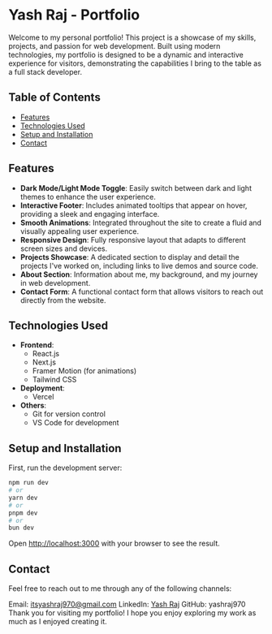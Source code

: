 # Yash Raj - Portfolio

Welcome to my personal portfolio! This project is a showcase of my skills, projects, and passion for web development. Built using modern technologies, my portfolio is designed to be a dynamic and interactive experience for visitors, demonstrating the capabilities I bring to the table as a full stack developer.

## Table of Contents

- [Features](#features)
- [Technologies Used](#technologies-used)
- [Setup and Installation](#setup-and-installation)
- [Contact](#contact)

## Features

- **Dark Mode/Light Mode Toggle**: Easily switch between dark and light themes to enhance the user experience.
- **Interactive Footer**: Includes animated tooltips that appear on hover, providing a sleek and engaging interface.
- **Smooth Animations**: Integrated throughout the site to create a fluid and visually appealing user experience.
- **Responsive Design**: Fully responsive layout that adapts to different screen sizes and devices.
- **Projects Showcase**: A dedicated section to display and detail the projects I've worked on, including links to live demos and source code.
- **About Section**: Information about me, my background, and my journey in web development.
- **Contact Form**: A functional contact form that allows visitors to reach out directly from the website.

## Technologies Used

- **Frontend**: 
  - React.js
  - Next.js
  - Framer Motion (for animations)
  - Tailwind CSS
- **Deployment**: 
  - Vercel
- **Others**: 
  - Git for version control
  - VS Code for development


## Setup and Installation

First, run the development server:

```bash
npm run dev
# or
yarn dev
# or
pnpm dev
# or
bun dev
```

Open [http://localhost:3000](http://localhost:3000) with your browser to see the result.


## Contact
Feel free to reach out to me through any of the following channels:

Email: itsyashraj970@gmail.com
LinkedIn: [Yash Raj](https://www.linkedin.com/in/yash-raj-a9037b242/)
GitHub: yashraj970
Thank you for visiting my portfolio! I hope you enjoy exploring my work as much as I enjoyed creating it.